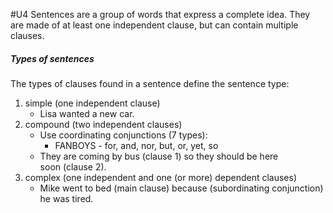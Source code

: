 #U4
Sentences are a group of words that express a complete idea. They are made of at least one independent clause, but can contain multiple clauses.

##### Types of sentences
The types of clauses found in a sentence define the sentence type:
1. simple (one independent clause)
	- Lisa wanted a new car.
2. compound (two independent clauses)
	- Use coordinating conjunctions (7 types):
		- FANBOYS - for, and, nor, but, or, yet, so
	- They are coming by bus (clause 1) so they should be here soon (clause 2).
3. complex (one independent and one (or more) dependent clauses)
	- Mike went to bed (main clause) because (subordinating conjunction) he was tired.
